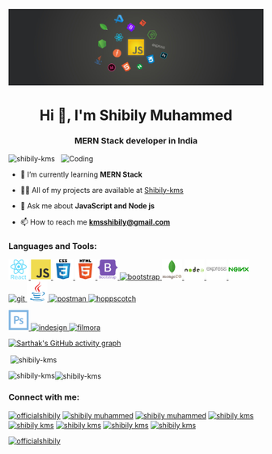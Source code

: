 [![MasterHead](https://github.com/Shibily-kms/Shibily-kms/blob/main/git%20banner.jpg)](https://shibilymuhammed.in)
<h1 align="center">Hi 👋, I'm Shibily Muhammed</h1>
<h3 align="center">MERN Stack developer in India</h3>
<img align="right" alt="Coding" width="400" src="https://cdn.dribbble.com/users/1162077/screenshots/3848914/programmer.gif">

<p align="left"> <img src="https://komarev.com/ghpvc/?username=shibily-kms&label=Profile%20views&color=0e75b6&style=flat" alt="shibily-kms" /> </p>



- 🌱 I’m currently learning **MERN Stack**

- 👨‍💻 All of my projects are available at [Shibily-kms](https://github.com/Shibily-kms)

- 💬 Ask me about **JavaScript and Node js**

- 📫 How to reach me **kmsshibily@gmail.com**


<h3 align="left">Languages and Tools:</h3>
<p align="left"> 
    <a href="https://reactjs.org/" target="_blank" rel="noreferrer"> <img src="https://raw.githubusercontent.com/devicons/devicon/master/icons/react/react-original-wordmark.svg" alt="react" width="40" height="40"/> </a>
   <a href="https://developer.mozilla.org/en-US/docs/Web/JavaScript" target="_blank" rel="noreferrer"> <img src="https://raw.githubusercontent.com/devicons/devicon/master/icons/javascript/javascript-original.svg" alt="javascript" width="40" height="40"/> </a>
    <a href="https://www.w3schools.com/css/" target="_blank" rel="noreferrer"> <img src="https://raw.githubusercontent.com/devicons/devicon/master/icons/css3/css3-original-wordmark.svg" alt="css3" width="40" height="40"/> </a> 
   <a href="https://www.w3.org/html/" target="_blank" rel="noreferrer"> <img src="https://raw.githubusercontent.com/devicons/devicon/master/icons/html5/html5-original-wordmark.svg" alt="html5" width="40" height="40"/> 
   <a href="https://getbootstrap.com" target="_blank" rel="noreferrer"> <img src="https://raw.githubusercontent.com/devicons/devicon/master/icons/bootstrap/bootstrap-plain-wordmark.svg" alt="bootstrap" width="40" height="40"/> </a>  
    <a href="https://www.figma.com/" target="_blank" rel="noreferrer"> <img src="https://cdn-icons-png.flaticon.com/512/5968/5968705.png" alt="bootstrap" width="40" height="40"/> </a> 
  <a href="https://www.mongodb.com/" target="_blank" rel="noreferrer"> <img src="https://raw.githubusercontent.com/devicons/devicon/master/icons/mongodb/mongodb-original-wordmark.svg" alt="mongodb" width="40" height="40"/> </a> 
       <a href="https://nodejs.org" target="_blank" rel="noreferrer"> <img src="https://raw.githubusercontent.com/devicons/devicon/master/icons/nodejs/nodejs-original-wordmark.svg" alt="nodejs" width="40" height="40"/> </a> 
       <a href="https://expressjs.com" target="_blank" rel="noreferrer"> <img src="https://raw.githubusercontent.com/devicons/devicon/master/icons/express/express-original-wordmark.svg" alt="express" width="40" height="40"/> </a> 
      <a href="https://www.nginx.com" target="_blank" rel="noreferrer"> <img src="https://raw.githubusercontent.com/devicons/devicon/master/icons/nginx/nginx-original.svg" alt="nginx" width="40" height="40"/> </a> 
  <a href="https://git-scm.com/" target="_blank" rel="noreferrer"> <img src="https://www.vectorlogo.zone/logos/git-scm/git-scm-icon.svg" alt="git" width="40" height="40"/> </a> 
  </a> <a href="https://www.java.com" target="_blank" rel="noreferrer"> <img src="https://raw.githubusercontent.com/devicons/devicon/master/icons/java/java-original.svg" alt="java" width="40" height="40"/> </a> 
  <a href="https://postman.com" target="_blank" rel="noreferrer"> <img src="https://www.vectorlogo.zone/logos/getpostman/getpostman-icon.svg" alt="postman" width="40" height="40"/> </a> 
    <a href="https://hoppscotch.io/" target="_blank" rel="noreferrer"> <img src="https://avatars.githubusercontent.com/u/56705483" alt="hoppscotch" width="40" height="40"/> </a> 
  
  <a href="https://www.photoshop.com/en" target="_blank" rel="noreferrer"> <img src="https://raw.githubusercontent.com/devicons/devicon/master/icons/photoshop/photoshop-line.svg" alt="photoshop" width="40" height="40"/> </a> 
  <a href="https://www.adobe.com/in/products/indesign.html" target="_blank" rel="noreferrer"> <img src="https://upload.wikimedia.org/wikipedia/commons/thumb/4/48/Adobe_InDesign_CC_icon.svg/2101px-Adobe_InDesign_CC_icon.svg.png" alt="indesign" width="40" height="40"/> </a> 
   <a href="https://filmora.wondershare.net/filmora-video-editor.html" target="_blank" rel="noreferrer"> <img src="https://upload.wikimedia.org/wikipedia/commons/thumb/e/ec/Wondershare_filmora_logo.svg/800px-Wondershare_filmora_logo.svg.png" alt="filmora" width="40" height="40"/> </a> 
</p>

[![Sarthak's GitHub activity graph](https://activity-graph.herokuapp.com/graph?username=shibily-kms&&theme=xcode)](https://github.com/shibily-kms)

<p>&nbsp;<img align="center" src="https://github-readme-stats.vercel.app/api?username=shibily-kms&show_icons=true&locale=en&theme=tokyonight" alt="shibily-kms" /></p>

<p><img align="left" src="https://github-readme-stats.vercel.app/api/top-langs?username=shibily-kms&show_icons=true&locale=en&layout=compact&theme=tokyonight" alt="shibily-kms" /></p>

<p><img align="center" src="https://github-readme-streak-stats.herokuapp.com/?user=shibily-kms&&theme=tokyonight" alt="shibily-kms" /></p>

<h3 align="left">Connect with me:</h3>
<p align="left">
<a href="https://twitter.com/officialshibily" target="blank"><img align="center" src="https://raw.githubusercontent.com/rahuldkjain/github-profile-readme-generator/master/src/images/icons/Social/twitter.svg" alt="officialshibily" height="30" width="40" /></a>
<a href="https://linkedin.com/in/shibily muhammed" target="blank"><img align="center" src="https://raw.githubusercontent.com/rahuldkjain/github-profile-readme-generator/master/src/images/icons/Social/linked-in-alt.svg" alt="shibily muhammed" height="30" width="40" /></a>
<a href="https://fb.com/shibily muhammed" target="blank"><img align="center" src="https://raw.githubusercontent.com/rahuldkjain/github-profile-readme-generator/master/src/images/icons/Social/facebook.svg" alt="shibily muhammed" height="30" width="40" /></a>
<a href="https://instagram.com/shibily kms" target="blank"><img align="center" src="https://raw.githubusercontent.com/rahuldkjain/github-profile-readme-generator/master/src/images/icons/Social/instagram.svg" alt="shibily kms" height="30" width="40" /></a>
<a href="https://www.youtube.com/c/shibily kms" target="blank"><img align="center" src="https://raw.githubusercontent.com/rahuldkjain/github-profile-readme-generator/master/src/images/icons/Social/youtube.svg" alt="shibily kms" height="30" width="40" /></a>
<a href="https://discord.com/" target="blank"><img align="center" src="https://www.freepnglogos.com/uploads/discord-logo-png/concours-discord-cartes-voeux-fortnite-france-6.png" alt="shibily kms" height="30" width="40" /></a>
<a href="https://dev.to/shibilykms" target="blank"><img align="center" src="https://iconape.com/wp-content/png_logo_vector/dev.png" alt="shibily kms" height="30" width="40" /></a>
<a href="https://stackoverflow.com/users/19773789/shibily-kms" target="blank"><img align="center" src="https://upload.wikimedia.org/wikipedia/commons/thumb/e/ef/Stack_Overflow_icon.svg/768px-Stack_Overflow_icon.svg.png" alt="shibily kms" height="30" width="40" /></a>
</p>

<p align="left"> <a href="" target="blank"><img src="https://img.shields.io/twitter/follow/officialshibily?logo=twitter&style=for-the-badge" alt="officialshibily" /></a> </p>
